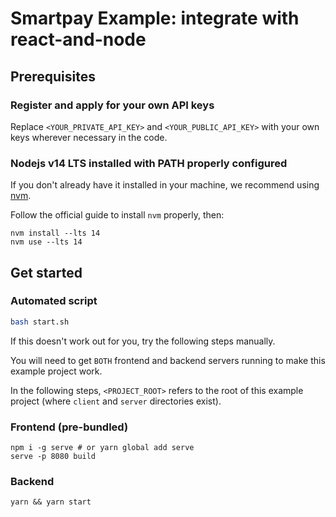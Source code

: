 # Smartpay Example: integrate with react-and-node

## Prerequisites

### Register and apply for your own API keys

Replace `<YOUR_PRIVATE_API_KEY>` and `<YOUR_PUBLIC_API_KEY>` with your own keys wherever necessary in the code.

### Nodejs v14 LTS installed with PATH properly configured

If you don't already have it installed in your machine, we recommend using [nvm](https://github.com/nvm-sh/nvm).

Follow the official guide to install `nvm` properly, then:

```shell
nvm install --lts 14
nvm use --lts 14
```

## Get started

### Automated script

```bash
bash start.sh
```

If this doesn't work out for you, try the following steps manually.

You will need to get `BOTH` frontend and backend servers running to make this example project work.

In the following steps, `<PROJECT_ROOT>` refers to the root of this example project (where `client` and `server` directories exist).

### Frontend (pre-bundled)

```shell
npm i -g serve # or yarn global add serve
serve -p 8080 build
```

### Backend

```shell
yarn && yarn start
```
